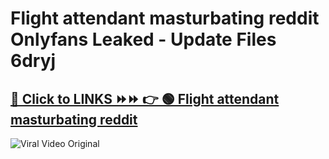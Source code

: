 
 # Flight attendant masturbating reddit Onlyfans Leaked - Update Files 6dryj

## <h2><a href="https://clipsfans.com/Flight_attendant_masturbating_reddit&ref=git">🔗 Click to LINKS ⏩⏩ 👉 🟢 Flight attendant masturbating reddit </a></h2>

<a href="https://clipsfans.com/Flight_attendant_masturbating_reddit&ref=git" rel="nofollow" data-target="animated-image.originalLink"><img src="https://i.ibb.co.com/xMMVF88/686577567.gif" alt="Viral Video Original" style="max-width: 100%; display: inline-block;" data-target="animated-image.originalImage"></a>

